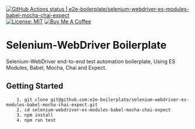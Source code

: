 [![GitHub Actions status | e2e-boilerplate/selenium-webdriver-es-modules-babel-mocha-chai-expect](https://github.com/e2e-boilerplate/selenium-webdriver-es-modules-babel-mocha-chai-expect/workflows/selenium-webdriver-es-modules-babel-mocha-chai-expect/badge.svg)](https://github.com/e2e-boilerplate/selenium-webdriver-es-modules-babel-mocha-chai-expect/actions?workflow=selenium-webdriver-es-modules-babel-mocha-chai-expect) [![License: MIT](https://img.shields.io/badge/License-MIT-yellow.svg)](https://opensource.org/licenses/MIT) [![Buy Me A Coffee](https://img.shields.io/badge/buy-me%20coffee-orange)](https://www.buymeacoffee.com/xgirma)
    
# Selenium-WebDriver Boilerplate
    
Selenium-WebDriver end-to-end test automation boilerplate, Using ES Modules, Babel, Mocha, Chai and Expect.
    
## Getting Started
    	1. git clone git@github.com:e2e-boilerplate/selenium-webdriver-es-modules-babel-mocha-chai-expect.git
    	2. cd selenium-webdriver-es-modules-babel-mocha-chai-expect
    	3. npm install
    	4. npm run test